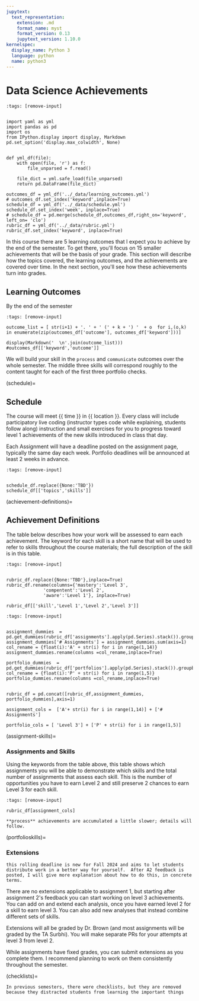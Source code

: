 ```yaml
---
jupytext:
  text_representation:
    extension: .md
    format_name: myst
    format_version: 0.13
    jupytext_version: 1.10.0
kernelspec:
  display_name: Python 3
  language: python
  name: python3
---
```


# Data Science Achievements

```{code-cell} ipython3
:tags: [remove-input]


import yaml as yml
import pandas as pd
import os
from IPython.display import display, Markdown
pd.set_option('display.max_colwidth', None)


def yml_df(file):
    with open(file, 'r') as f:
        file_unparsed = f.read()

    file_dict = yml.safe_load(file_unparsed)
    return pd.DataFrame(file_dict)

outcomes_df = yml_df('../_data/learning_outcomes.yml')
# outcomes_df.set_index('keyword',inplace=True)
schedule_df = yml_df('../_data/schedule.yml')
schedule_df.set_index('week', inplace=True)
# schedule_df = pd.merge(schedule_df,outcomes_df,right_on='keyword',  left_on= 'clo')
rubric_df = yml_df('../_data/rubric.yml')
rubric_df.set_index('keyword', inplace=True)
```

In this course there are 5 learning outcomes that I expect you to achieve by
the end of the semester.  To get there, you'll focus on 15 smaller achievements
that will be the basis of your grade.  This section will describe how the topics
covered, the learning outcomes, and the achievements are covered over time. In
the next section, you'll see how these achievements turn into grades.


## Learning Outcomes

By the end of the semester


```{code-cell} ipython3
:tags: [remove-input]

outcome_list = [ str(i+1) + '. ' + ' (' + k + ') '  + o  for i,(o,k) in enumerate(zip(outcomes_df['outcome'], outcomes_df['keyword']))]

display(Markdown('  \n'.join(outcome_list)))
#outcomes_df[['keyword','outcome']]
```


We will build your skill in the `process` and `communicate` outcomes over the whole semester. The middle three skills will correspond roughly to the content taught for each of the first three portfolio checks.  

(schedule)=
## Schedule



The course will meet {{ time }} in {{ location }}. Every class will include participatory live coding (instructor types code while explaining, students follow along) instruction and small exercises for you to progress toward level 1 achievements of the new skills introduced in class that day.

Each Assignment will have a deadline posted on the assignment page, typically the same day each week.  Portfolio deadlines will be announced at least 2 weeks in advance.



```{code-cell} ipython3
:tags: [remove-input]


schedule_df.replace({None:'TBD'})
schedule_df[['topics','skills']]
```

(achievement-definitions)=
## Achievement Definitions


The table below describes how your work will be assessed to earn each achievement. The keyword for each skill is a short name that will be used to refer to skills throughout the course materials; the full description of the skill is in this table.

```{code-cell} ipython3
:tags: [remove-input]


rubric_df.replace({None:'TBD'},inplace=True)
rubric_df.rename(columns={'mastery':'Level 3',
              'compentent':'Level 2',
              'aware':'Level 1'}, inplace=True)

rubric_df[['skill','Level 1','Level 2','Level 3']]
```


```{code-cell} ipython3
:tags: [remove-input]


assignment_dummies  = pd.get_dummies(rubric_df['assignments'].apply(pd.Series).stack()).groupby(level=0).sum()
assignment_dummies['# Assignments'] = assignment_dummies.sum(axis=1)
col_rename = {float(i):'A' + str(i) for i in range(1,14)}
assignment_dummies.rename(columns =col_rename,inplace=True)

portfolio_dummies  = pd.get_dummies(rubric_df['portfolios'].apply(pd.Series).stack()).groupby(level=0).sum()
col_rename = {float(i):'P' + str(i) for i in range(1,5)}
portfolio_dummies.rename(columns =col_rename,inplace=True)


rubric_df = pd.concat([rubric_df,assignment_dummies, portfolio_dummies],axis=1)

assignment_cols =  ['A'+ str(i) for i in range(1,14)] + ['# Assignments']

portfolio_cols = [ 'Level 3'] + ['P' + str(i) for i in range(1,5)]
```

(assignment-skills)=
### Assignments and Skills

Using the keywords from the table above, this table shows which assignments you will be able to demonstrate which skills and the total number of assignments that assess each skill. This is the number of opportunities you have to earn Level 2 and still preserve 2 chances to earn Level 3 for each skill.

```{code-cell} ipython3
:tags: [remove-input]

rubric_df[assignment_cols]
```

```{warning}
**process** achievements are accumulated a little slower; details will follow. 
```

(portfolioskills)=
### Extensions

```{warning}
this rolling deadline is new for Fall 2024 and aims to let students distribute work in a better way for yourself.  After A2 feedback is posted, I will give more explanation about how to do this, in concrete terms. 
```

There are no extensions applicable to assignment 1, but starting after assignment 2's feedback you can start working on level 3 achievements. You can add on and extend each analysis, once you have earned level 2 for a skill to earn level 3.  You can also add new analyses that instead combine different sets of skills. 

Extensions will all be graded by Dr. Brown (and most assignments will be graded by the TA Surbhi). You will make separate PRs for your attempts at level 3 from level 2.  

While assignments have fixed grades, you can submit extensions as you complete them.  I recommend planning to work on them consistently throughout the semester.  



(checklists)=

```{warning}
In previous semesters, there were checklists, but they are removed because they distracted students from learning the important things
```